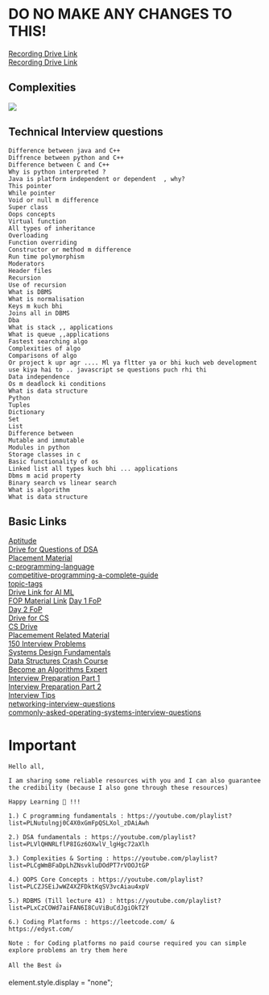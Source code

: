 # DO NO MAKE ANY CHANGES TO THIS!

<a href="https://drive.google.com/drive/folders/1vNSf9q5-TF2zmVolHR95-B8dsrC3AU8o?usp=sharing">Recording Drive Link</a><br>
<a href="https://drive.google.com/drive/folders/1POOljj8SoRmq78JFCn38h_wj7G0vIiE5">Recording Drive Link</a><br>



## Complexities



<img src="cmx.png">



## Technical Interview questions



```
Difference between java and C++
Diffrence between python and C++
Difference between C and C++
Why is python interpreted ?
Java is platform independent or dependent  , why?
This pointer 
While pointer
Void or null m difference
Super class
Oops concepts
Virtual function
All types of inheritance
Overloading
Function overriding 
Constructor or method m difference
Run time polymorphism
Moderators
Header files
Recursion
Use of recursion
What is DBMS 
What is normalisation
Keys m kuch bhi 
Joins all in DBMS
Dba
What is stack ,, applications 
What is queue ,,applications
Fastest searching algo
Complexities of algo 
Comparisons of algo
Or project k upr agr .... Ml ya fltter ya or bhi kuch web development use kiya hai to .. javascript se questions puch rhi thi
Data independence
Os m deadlock ki conditions
What is data structure
Python 
Tuples
Dictionary
Set
List
Difference between
Mutable and immutable
Modules in python
Storage classes in c
Basic functionality of os
Linked list all types kuch bhi ... applications
Dbms m acid property
Binary search vs linear search
What is algorithm
What is data structure
```



## Basic Links ##



<a href="https://bit.ly/Aptitudestudymaterial">Aptitude</a><br>
<a href="https://drive.google.com/file/d/1FMdN_OCfOI0iAeDlqswCiC2DZzD4nPsb/view">Drive for Questions of DSA</a><br>
<a href="https://drive.google.com/drive/folders/1SkCOcAS0Kqvuz-MJkkjbFr1GSue6Ms6m">Placement Material</a><br>
<a href="https://www.geeksforgeeks.org/c-programming-language/">c-programming-language</a><br>
<a href="https://www.geeksforgeeks.org/competitive-programming-a-complete-guide/">competitive-programming-a-complete-guide</a><br>
<a href="https://practice.geeksforgeeks.org/topic-tags/">topic-tags</a><br>
<a href="https://ssup.co/google/com/dhlP">Drive Link for AI ML</a><br>
<a href="https://drive.google.com/drive/folders/12fCh5ld1-5yONwnfVB7c5tQDxSD9CPvs?usp=sharing">FOP Material Link</a>
<a href="https://drive.google.com/drive/folders/1COM-RS_aZHqG5gqmVbmBW4KiKnR_FFs_">Day 1 FoP</a><br>
<a href="https://drive.google.com/drive/folders/1PgvZ9SygbIyqsh4VXcoej6NK0SMlv2si">Day 2 FoP</a><br>
<a href="https://drive.google.com/drive/folders/1Z_1jeiI6SfeTHrSlwMO7pX1_eokaM4tH">Drive for CS</a><br>
<a href="https://drive.google.com/drive/folders/1Z_1jeiI6SfeTHrSlwMO7pX1_eokaM4tH">CS Drive</a><br>
<a href="https://drive.google.com/drive/u/0/folders/1VPWYoeijlfdIMbYw3w-TVuOXGKRwDbCF">Placemement Related Material</a><br>
<a href="https://ssup.co/mega/nz/56D5">150 Interview Problems</a><br>
<a href="https://ssup.co/mega/nz/9W5l">Systems Design Fundamentals</a><br>
<a href="https://ssup.co/mega/nz/BU1Z">Data Structures Crash Course</a><br>
<a href="https://shrinke.me/VDheSFhF">Become an Algorithms Expert</a><br>
<a href="https://ssup.co/mega/nz/5IcS">Interview Preparation Part 1</a><br>
<a href="https://ssup.co/mega/nz/MEMv">Interview Preparation Part 2</a><br>
<a href="https://shrinke.me/IFvH">Interview Tips</a><br>
<a href="https://www.javatpoint.com/networking-interview-questions">networking-interview-questions</a><br>
<a href="https://www.geeksforgeeks.org/commonly-asked-operating-systems-interview-questions-set-1/">commonly-asked-operating-systems-interview-questions</a><br>



# Important



```
Hello all,

I am sharing some reliable resources with you and I can also guarantee the credibility (because I also gone through these resources)

Happy Learning 🙂 !!!

1.) C programming fundamentals : https://youtube.com/playlist?list=PLNutulngj0C4X0xGmFpQSLXol_zDAiAwh

2.) DSA fundamentals : https://youtube.com/playlist?list=PLVlQHNRLflP8IGz6OXwlV_lgHgc72aXlh

3.) Complexities & Sorting : https://youtube.com/playlist?list=PLCgWmBFaDpLhZNsvkluDOdPT7rVOOJtGP

4.) OOPS Core Concepts : https://youtube.com/playlist?list=PLCZJSEiJwWZ4XZFDktKqSV3vcAiau4xpV

5.) RDBMS (Till lecture 41) : https://youtube.com/playlist?list=PLxCzCOWd7aiFAN6I8CuViBuCdJgiOkT2Y

6.) Coding Platforms : https://leetcode.com/ & 
https://edyst.com/

Note : for Coding platforms no paid course required you can simple explore problems an try them here

All the Best 👍
```
element.style.display = "none";
